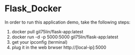 # Flask_Docker

In order to run this application demo, take the following steps:
1. docker pull gil75lin/flask-app:latest
2. docker run -d -p 5000:5000 gil75lin/flask-app:latest
3. get your ipconfig (terminal)
4. plug it in the web brwser http://[local-ip]:5000
